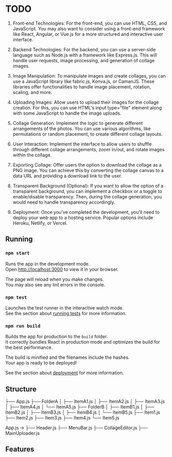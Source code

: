 # TODO

1. Front-end Technologies:
   For the front-end, you can use HTML, CSS, and JavaScript. You may also want to consider using a front-end framework like React, Angular, or Vue.js for a more structured and interactive user interface.

2. Backend Technologies:
   For the backend, you can use a server-side language such as Node.js with a framework like Express.js. This will handle user requests, image processing, and generation of collage images.

3. Image Manipulation:
   To manipulate images and create collages, you can use a JavaScript library like fabric.js, Konva.js, or CamanJS. These libraries offer functionalities to handle image placement, rotation, scaling, and more.

4. Uploading Images:
   Allow users to upload their images for the collage creation. For this, you can use HTML's input type="file" element along with some JavaScript to handle the image uploads.

5. Collage Generation:
   Implement the logic to generate different arrangements of the photos. You can use various algorithms, like permutations or random placement, to create different collage layouts.

6. User Interaction:
   Implement the interface to allow users to shuffle through different collage arrangements, zoom in/out, and rotate images within the collage.

7. Exporting Collage:
   Offer users the option to download the collage as a PNG image. You can achieve this by converting the collage canvas to a data URL and providing a download link to the user.

8. Transparent Background (Optional):
   If you want to allow the option of a transparent background, you can implement a checkbox or a toggle to enable/disable transparency. Then, during the collage generation, you would need to handle transparency accordingly.

9. Deployment:
   Once you've completed the development, you'll need to deploy your web app to a hosting service. Popular options include Heroku, Netlify, or Vercel.

## Running

### `npm start`

Runs the app in the development mode.\
Open [http://localhost:3000](http://localhost:3000) to view it in your browser.

The page will reload when you make changes.\
You may also see any lint errors in the console.

### `npm test`

Launches the test runner in the interactive watch mode.\
See the section about [running tests](https://facebook.github.io/create-react-app/docs/running-tests) for more information.

### `npm run build`

Builds the app for production to the `build` folder.\
It correctly bundles React in production mode and optimizes the build for the best performance.

The build is minified and the filenames include the hashes.\
Your app is ready to be deployed!

See the section about [deployment](https://facebook.github.io/create-react-app/docs/deployment) for more information.

## Structure

├── App.js
├── FolderA
│ ├── ItemA1.js
│ ├── ItemA2.js
│ ├── ItemA3.js
│ ├── ItemA4.js
│ └── ItemA5.js
├── FolderB
│ ├── ItemB1.js
│ ├── ItemB2.js
│ ├── ItemB3.js
│ ├── ItemB4.js
│ └── ItemB5.js
├── Item1.js
├── Item2.js
├── Item3.js
├── Item4.js
└── Item5.js

App.js -> ├── Header.js
├── MenuBar.js
├── CollageEditor.js
├── MainUploader.js

## Features
